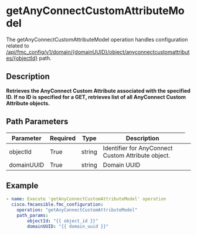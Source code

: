 # getAnyConnectCustomAttributeModel

The getAnyConnectCustomAttributeModel operation handles configuration related to [/api/fmc_config/v1/domain/{domainUUID}/object/anyconnectcustomattributes/{objectId}](/paths//api/fmc_config/v1/domain/{domain_uuid}/object/anyconnectcustomattributes/{object_id}.md) path.&nbsp;
## Description
**Retrieves the AnyConnect Custom Attribute associated with the specified ID. If no ID is specified for a GET, retrieves list of all AnyConnect Custom Attribute objects.**

## Path Parameters
| Parameter | Required | Type | Description |
| --------- | -------- | ---- | ----------- |
| objectId | True | string <td colspan=3> Identifier for AnyConnect Custom Attribute object. |
| domainUUID | True | string <td colspan=3> Domain UUID |

## Example
```yaml
- name: Execute 'getAnyConnectCustomAttributeModel' operation
  cisco.fmcansible.fmc_configuration:
    operation: "getAnyConnectCustomAttributeModel"
    path_params:
        objectId: "{{ object_id }}"
        domainUUID: "{{ domain_uuid }}"

```
